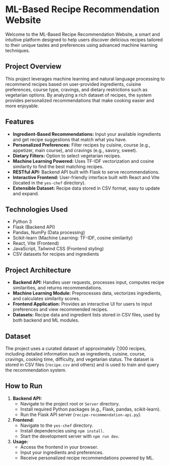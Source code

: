 # ML-Based Recipe Recommendation Website

Welcome to the ML-Based Recipe Recommendation Website, a smart and intuitive platform designed to help users discover delicious recipes tailored to their unique tastes and preferences using advanced machine learning techniques.

## Project Overview

This project leverages machine learning and natural language processing to recommend recipes based on user-provided ingredients, cuisine preferences, course type, cravings, and dietary restrictions such as vegetarian options. By analyzing a rich dataset of recipes, the system provides personalized recommendations that make cooking easier and more enjoyable.

## Features

- **Ingredient-Based Recommendations:** Input your available ingredients and get recipe suggestions that match what you have.
- **Personalized Preferences:** Filter recipes by cuisine, course (e.g., appetizer, main course), and cravings (e.g., savory, sweet).
- **Dietary Filters:** Option to select vegetarian recipes.
- **Machine Learning Powered:** Uses TF-IDF vectorization and cosine similarity to find the best matching recipes.
- **RESTful API:** Backend API built with Flask to serve recommendations.
- **Interactive Frontend:** User-friendly interface built with React and Vite (located in the `yes-chef` directory).
- **Extensible Dataset:** Recipe data stored in CSV format, easy to update and expand.

## Technologies Used

- Python 3
- Flask (Backend API)
- Pandas, NumPy (Data processing)
- Scikit-learn (Machine Learning: TF-IDF, cosine similarity)
- React, Vite (Frontend)
- JavaScript, Tailwind CSS (Frontend styling)
- CSV datasets for recipes and ingredients

## Project Architecture

- **Backend API:** Handles user requests, processes input, computes recipe similarities, and returns recommendations.
- **Machine Learning Module:** Preprocesses data, vectorizes ingredients, and calculates similarity scores.
- **Frontend Application:** Provides an interactive UI for users to input preferences and view recommended recipes.
- **Datasets:** Recipe data and ingredient lists stored in CSV files, used by both backend and ML modules.

## Dataset

The project uses a curated dataset of approximately 7,000 recipes, including detailed information such as ingredients, cuisine, course, cravings, cooking time, difficulty, and vegetarian status. The dataset is stored in CSV files (`recipe.csv` and others) and is used to train and query the recommendation system.

## How to Run

1. **Backend API:**
   - Navigate to the project root or `Server` directory.
   - Install required Python packages (e.g., Flask, pandas, scikit-learn).
   - Run the Flask API server (`recipe-recommendation-api.py`).
2. **Frontend:**
   - Navigate to the `yes-chef` directory.
   - Install dependencies using `npm install`.
   - Start the development server with `npm run dev`.
3. **Usage:**
   - Access the frontend in your browser.
   - Input your ingredients and preferences.
   - Receive personalized recipe recommendations powered by ML.

